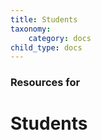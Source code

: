 ```yaml
---
title: Students
taxonomy:
    category: docs
child_type: docs
---
```


### Resources for

# Students
